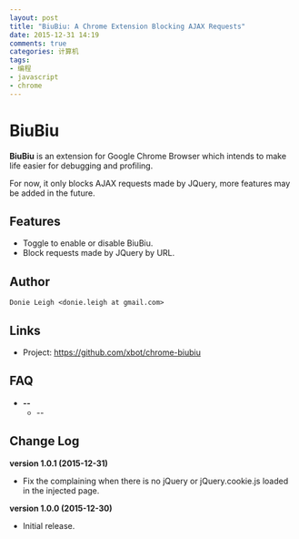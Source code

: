 ```yaml
---
layout: post
title: "BiuBiu: A Chrome Extension Blocking AJAX Requests"
date: 2015-12-31 14:19
comments: true
categories: 计算机
tags:
- 编程
- javascript
- chrome
---
```


BiuBiu
===========

**BiuBiu** is an extension for Google Chrome Browser which intends to make life easier for debugging and profiling.

For now, it only blocks AJAX requests made by JQuery, more features may be added in the future.

Features
--------

* Toggle to enable or disable BiuBiu.
* Block requests made by JQuery by URL.

Author
------

```
Donie Leigh <donie.leigh at gmail.com>
```

Links
-----

* Project:      https://github.com/xbot/chrome-biubiu

FAQ
---

* **--**
  * --

Change Log
----------

**version 1.0.1 (2015-12-31)**

* Fix the complaining when there is no jQuery or jQuery.cookie.js loaded in the injected page.

**version 1.0.0 (2015-12-30)**

* Initial release.

